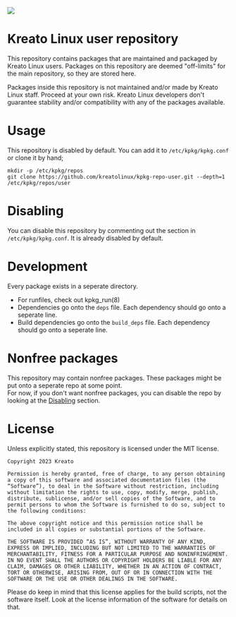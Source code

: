 <p align="left">
<img src="https://github.com/kreatolinux/logo/blob/master/withtext.png"> 
</p>

# Kreato Linux user repository
This repository contains packages that are maintained and packaged by Kreato Linux users. Packages on this repository are deemed "off-limits" for the main repository, so they are stored here.

Packages inside this repository is not maintained and/or made by Kreato Linux staff. Proceed at your own risk. Kreato Linux developers don't guarantee stability and/or compatibility with any of the packages available. 

# Usage
This repository is disabled by default. You can add it to `/etc/kpkg/kpkg.conf` or clone it by hand;
```
mkdir -p /etc/kpkg/repos
git clone https://github.com/kreatolinux/kpkg-repo-user.git --depth=1 /etc/kpkg/repos/user
```

# Disabling
You can disable this repository by commenting out the section in `/etc/kpkg/kpkg.conf`. It is already disabled by default.

# Development
Every package exists in a seperate directory.

* For runfiles, check out kpkg_run(8)
* Dependencies go onto the `deps` file. Each dependency should go onto a seperate line.
* Build dependencies go onto the `build_deps` file. Each dependency should go onto a seperate line.

# Nonfree packages
This repository may contain nonfree packages. These packages might be put onto a seperate repo at some point.\
For now, if you don't want nonfree packages, you can disable the repo by looking at the [Disabling](README.md#Disabling) section.

# License
Unless explicitly stated, this repository is licensed under the MIT license.

```
Copyright 2023 Kreato

Permission is hereby granted, free of charge, to any person obtaining a copy of this software and associated documentation files (the “Software”), to deal in the Software without restriction, including without limitation the rights to use, copy, modify, merge, publish, distribute, sublicense, and/or sell copies of the Software, and to permit persons to whom the Software is furnished to do so, subject to the following conditions:

The above copyright notice and this permission notice shall be included in all copies or substantial portions of the Software.

THE SOFTWARE IS PROVIDED “AS IS”, WITHOUT WARRANTY OF ANY KIND, EXPRESS OR IMPLIED, INCLUDING BUT NOT LIMITED TO THE WARRANTIES OF MERCHANTABILITY, FITNESS FOR A PARTICULAR PURPOSE AND NONINFRINGEMENT. IN NO EVENT SHALL THE AUTHORS OR COPYRIGHT HOLDERS BE LIABLE FOR ANY CLAIM, DAMAGES OR OTHER LIABILITY, WHETHER IN AN ACTION OF CONTRACT, TORT OR OTHERWISE, ARISING FROM, OUT OF OR IN CONNECTION WITH THE SOFTWARE OR THE USE OR OTHER DEALINGS IN THE SOFTWARE.
```

Please do keep in mind that this license applies for the build scripts, not the software itself. Look at the license information of the software for details on that.
